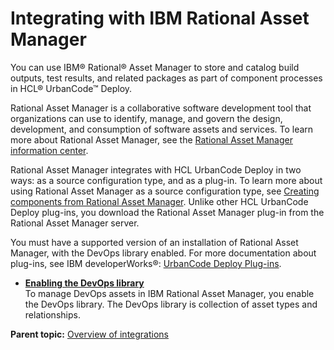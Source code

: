 # Integrating with IBM Rational Asset Manager

You can use IBM® Rational® Asset Manager to store and catalog build outputs, test results, and related packages as part of component processes in HCL® UrbanCode™ Deploy.

Rational Asset Manager is a collaborative software development tool that organizations can use to identify, manage, and govern the design, development, and consumption of software assets and services. To learn more about Rational Asset Manager, see the [Rational Asset Manager information center](http://www-01.ibm.com/support/knowledgecenter/SSUS84_7.5.2/com.ram.web.nav.doc/helpindex_ram.html?cp=SSUS84_7.5.2%2F0).

Rational Asset Manager integrates with HCL UrbanCode Deploy in two ways: as a source configuration type, and as a plug-in. To learn more about using Rational Asset Manager as a source configuration type, see [Creating components from Rational Asset Manager](comp_create_ram.md). Unlike other HCL UrbanCode Deploy plug-ins, you download the Rational Asset Manager plug-in from the Rational Asset Manager server.

You must have a supported version of an installation of Rational Asset Manager, with the DevOps library enabled. For more documentation about plug-ins, see IBM developerWorks®: [UrbanCode Deploy Plug-ins](https://developer.ibm.com/urbancode/plugins/ibm-urbancode-deploy).

-   **[Enabling the DevOps library](../topics/enable_devops_library_tsk.md)**  
To manage DevOps assets in IBM Rational Asset Manager, you enable the DevOps library. The DevOps library is collection of asset types and relationships.

**Parent topic:** [Overview of integrations](../topics/integrat_ov.md)

